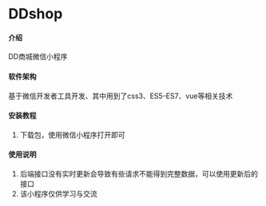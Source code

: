 # DDshop

#### 介绍
DD商城微信小程序

#### 软件架构
基于微信开发者工具开发、其中用到了css3、ES5-ES7、vue等相关技术


#### 安装教程

1.  下载包，使用微信小程序打开即可

#### 使用说明

1.  后端接口没有实时更新会导致有些请求不能得到完整数据，可以使用更新后的接口
2.  该小程序仅供学习与交流
